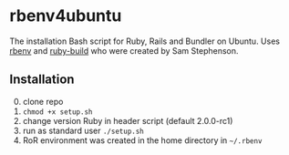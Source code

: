 rbenv4ubuntu
============

The installation Bash script for Ruby, Rails and Bundler on Ubuntu.
Uses [rbenv](https://github.com/sstephenson/rbenv "rbenv") and [ruby-build](https://github.com/sstephenson/ruby-build "ruby-build") who were created by Sam Stephenson.

Installation
------------
0. clone repo
1. `chmod +x setup.sh`
2. change version Ruby in header script (default 2.0.0-rc1)
3. run as standard user `./setup.sh`
4. RoR environment was created in the home directory in `~/.rbenv`


